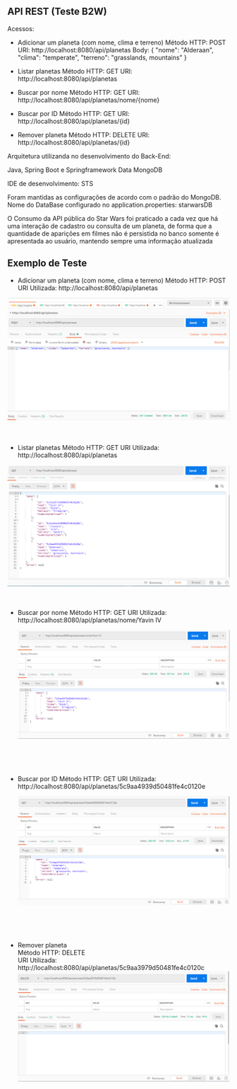 <h2>API REST (Teste B2W)</h2>

Acessos:
- Adicionar um planeta (com nome, clima e terreno)
        Método HTTP: POST
	URI:  http://localhost:8080/api/planetas
	Body: { "nome": "Alderaan", "clima": "temperate", "terreno": "grasslands, mountains" }

- Listar planetas
        Método HTTP: GET
	URI: http://localhost:8080/api/planetas

- Buscar por nome
        Método HTTP: GET
	URI: http://localhost:8080/api/planetas/nome/{nome}

- Buscar por ID
        Método HTTP: GET
	URI: http://localhost:8080/api/planetas/{id}

- Remover planeta
        Método HTTP: DELETE
	URI: http://localhost:8080/api/planetas/{id}

Arquitetura utilizanda no desenvolvimento do  Back-End:

Java, Spring Boot e Springframework Data MongoDB

IDE de desenvolvimento: STS

Foram mantidas as configurações de acordo com o padrão do MongoDB.
Nome do DataBase configurado no application.properties: starwarsDB

O Consumo da API pública do Star Wars foi praticado a cada vez que há uma interação de cadastro ou consulta de um planeta, de forma que a quantidade de aparições em filmes não é persistida no banco somente é apresentada ao usuário, mantendo sempre uma informação atualizada


<h2>Exemplo de Teste</h2>


- Adicionar um planeta (com nome, clima e terreno)
Método HTTP: POST
URI Utilizada: http://localhost:8080/api/planetas

<img src="/docs/adicionar_planeta.PNG" alt="Teste" style="max-width:100%;">
<br/>
<br/>
<br/>

- Listar planetas
        Método HTTP: GET
	URI Utilizada: http://localhost:8080/api/planetas

<img src="/docs/listar-planetas.PNG" alt="Teste" style="max-width:100%;">
<br/>
<br/>
<br/>

- Buscar por nome
        Método HTTP: GET
	URI Utilizada: http://localhost:8080/api/planetas/nome/Yavin IV
	
	<img src="/docs/buscar-nome.PNG" alt="Teste" style="max-width:100%;">
<br/>	
<br/>	
<br/>	

- Buscar por ID
        Método HTTP: GET
	URI Utilizada: http://localhost:8080/api/planetas/5c9aa4939d50481fe4c0120e
	
	<img src="/docs/bucar-id.PNG" alt="Teste" style="max-width:100%;">
<br/>	
<br/>	
<br/>	

- Remover planeta<br/>
        Método HTTP: DELETE<br/>
	URI Utilizada: http://localhost:8080/api/planetas/5c9aa3979d50481fe4c0120c<br/>
	<img src="/docs/remover-planeta.PNG" alt="Teste" style="max-width:100%;">
